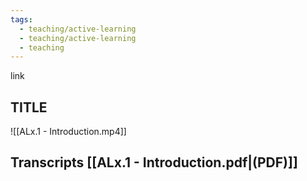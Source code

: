 ```yaml
---
tags:
  - teaching/active-learning
  - teaching/active-learning
  - teaching
---
```

link

## TITLE
![[ALx.1 - Introduction.mp4]]
## Transcripts [[ALx.1 - Introduction.pdf|(PDF)]]
